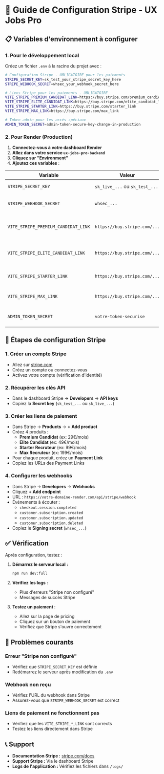 # 🎯 Guide de Configuration Stripe - UX Jobs Pro

## 📋 Variables d'environnement à configurer

### **1. Pour le développement local**

Créez un fichier `.env` à la racine du projet avec :

```bash
# Configuration Stripe - OBLIGATOIRE pour les paiements
STRIPE_SECRET_KEY=sk_test_your_stripe_secret_key_here
STRIPE_WEBHOOK_SECRET=whsec_your_webhook_secret_here

# Liens Stripe pour les paiements - OBLIGATOIRE
VITE_STRIPE_PREMIUM_CANDIDAT_LINK=https://buy.stripe.com/premium_candidat_link
VITE_STRIPE_ELITE_CANDIDAT_LINK=https://buy.stripe.com/elite_candidat_link
VITE_STRIPE_STARTER_LINK=https://buy.stripe.com/starter_link
VITE_STRIPE_MAX_LINK=https://buy.stripe.com/max_link

# Token admin pour les accès spéciaux
ADMIN_TOKEN_SECRET=admin-token-secure-key-change-in-production
```

### **2. Pour Render (Production)**

1. **Connectez-vous à votre dashboard Render**
2. **Allez dans votre service `ux-jobs-pro-backend`**
3. **Cliquez sur "Environment"**
4. **Ajoutez ces variables :**

| Variable | Valeur | Description |
|----------|--------|-------------|
| `STRIPE_SECRET_KEY` | `sk_live_...` ou `sk_test_...` | Clé secrète Stripe |
| `STRIPE_WEBHOOK_SECRET` | `whsec_...` | Secret du webhook Stripe |
| `VITE_STRIPE_PREMIUM_CANDIDAT_LINK` | `https://buy.stripe.com/...` | Lien paiement Premium Candidat |
| `VITE_STRIPE_ELITE_CANDIDAT_LINK` | `https://buy.stripe.com/...` | Lien paiement Elite Candidat |
| `VITE_STRIPE_STARTER_LINK` | `https://buy.stripe.com/...` | Lien paiement Starter |
| `VITE_STRIPE_MAX_LINK` | `https://buy.stripe.com/...` | Lien paiement Max |
| `ADMIN_TOKEN_SECRET` | `votre-token-securise` | Token admin sécurisé |

## 🔧 Étapes de configuration Stripe

### **1. Créer un compte Stripe**
- Allez sur [stripe.com](https://stripe.com)
- Créez un compte ou connectez-vous
- Activez votre compte (vérification d'identité)

### **2. Récupérer les clés API**
- Dans le dashboard Stripe → **Developers** → **API keys**
- Copiez la **Secret key** (`sk_test_...` ou `sk_live_...`)

### **3. Créer les liens de paiement**
- Dans Stripe → **Products** → **+ Add product**
- Créez 4 produits :
  - **Premium Candidat** (ex: 29€/mois)
  - **Elite Candidat** (ex: 49€/mois)
  - **Starter Recruteur** (ex: 99€/mois)
  - **Max Recruteur** (ex: 199€/mois)
- Pour chaque produit, créez un **Payment Link**
- Copiez les URLs des Payment Links

### **4. Configurer les webhooks**
- Dans Stripe → **Developers** → **Webhooks**
- Cliquez **+ Add endpoint**
- URL : `https://votre-domaine-render.com/api/stripe/webhook`
- Événements à écouter :
  - `checkout.session.completed`
  - `customer.subscription.created`
  - `customer.subscription.updated`
  - `customer.subscription.deleted`
- Copiez le **Signing secret** (`whsec_...`)

## ✅ Vérification

Après configuration, testez :

1. **Démarrez le serveur local :**
   ```bash
   npm run dev:full
   ```

2. **Vérifiez les logs :**
   - Plus d'erreurs "Stripe non configuré"
   - Messages de succès Stripe

3. **Testez un paiement :**
   - Allez sur la page de pricing
   - Cliquez sur un bouton de paiement
   - Vérifiez que Stripe s'ouvre correctement

## 🚨 Problèmes courants

### **Erreur "Stripe non configuré"**
- Vérifiez que `STRIPE_SECRET_KEY` est définie
- Redémarrez le serveur après modification du `.env`

### **Webhook non reçu**
- Vérifiez l'URL du webhook dans Stripe
- Assurez-vous que `STRIPE_WEBHOOK_SECRET` est correct

### **Liens de paiement ne fonctionnent pas**
- Vérifiez que les `VITE_STRIPE_*_LINK` sont corrects
- Testez les liens directement dans Stripe

## 📞 Support

- **Documentation Stripe :** [stripe.com/docs](https://stripe.com/docs)
- **Support Stripe :** Via le dashboard Stripe
- **Logs de l'application :** Vérifiez les fichiers dans `/logs/`
